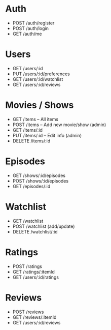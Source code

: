 # Auth
- POST /auth/register
- POST /auth/login
- GET /auth/me

# Users
- GET /users/:id
- PUT /users/:id/preferences
- GET /users/:id/watchlist
- GET /users/:id/reviews

# Movies / Shows
- GET /items – All items
- POST /items – Add new movie/show (admin)
- GET /items/:id
- PUT /items/:id – Edit info (admin)
- DELETE /items/:id

# Episodes
- GET /shows/:id/episodes
- POST /shows/:id/episodes
- GET /episodes/:id

# Watchlist
- GET /watchlist
- POST /watchlist (add/update)
- DELETE /watchlist/:id

# Ratings
- POST /ratings
- GET /ratings/:itemId
- GET /users/:id/ratings

# Reviews
- POST /reviews
- GET /reviews/:itemId
- GET /users/:id/reviews

